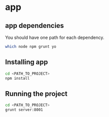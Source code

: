 app
===========================================================


app dependencies
-----------------------------------------------------------

You should have one path for each dependency.

```sh
which node npm grunt yo
```

Installing app
-----------------------------------------------------------

```sh
cd <PATH_TO_PROJECT>
npm install
```

Running the project
-----------------------------------------------------------

```sh
cd <PATH_TO_PROJECT>
grunt server:8001
```
